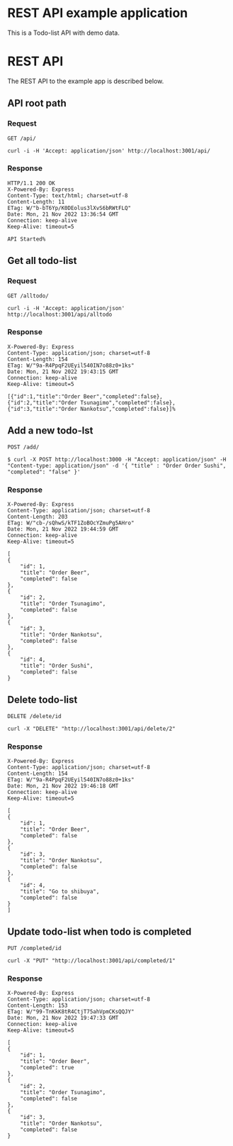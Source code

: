 # REST API example application

This is a Todo-list API with demo data.

# REST API

The REST API to the example app is described below.

## API root path

### Request

`GET /api/`

    curl -i -H 'Accept: application/json' http://localhost:3001/api/

### Response

    HTTP/1.1 200 OK
    X-Powered-By: Express
    Content-Type: text/html; charset=utf-8
    Content-Length: 11
    ETag: W/"b-bT6Yp/K0DEolus3lXvS6bRWtFLQ"
    Date: Mon, 21 Nov 2022 13:36:54 GMT
    Connection: keep-alive
    Keep-Alive: timeout=5

    API Started%

## Get all todo-list

### Request

`GET /alltodo/`

    curl -i -H 'Accept: application/json' http://localhost:3001/api/alltodo

### Response

    X-Powered-By: Express
    Content-Type: application/json; charset=utf-8
    Content-Length: 154
    ETag: W/"9a-R4PpqF2UEyil540IN7o88z0+1ks"
    Date: Mon, 21 Nov 2022 19:43:15 GMT
    Connection: keep-alive
    Keep-Alive: timeout=5

    [{"id":1,"title":"Order Beer","completed":false},
    {"id":2,"title":"Order Tsunagimo","completed":false},
    {"id":3,"title":"Order Nankotsu","completed":false}]%

## Add a new todo-lst

`POST /add/`

    $ curl -X POST http://localhost:3000 -H "Accept: application/json" -H "Content-type: application/json" -d '{ "title" : "Order Order Sushi", "completed": "false" }'

### Response

    X-Powered-By: Express
    Content-Type: application/json; charset=utf-8
    Content-Length: 203
    ETag: W/"cb-/sQhwS/kTF1ZoBOcYZmuPg5AHro"
    Date: Mon, 21 Nov 2022 19:44:59 GMT
    Connection: keep-alive
    Keep-Alive: timeout=5

    [
    {
    	"id": 1,
    	"title": "Order Beer",
    	"completed": false
    },
    {
    	"id": 2,
    	"title": "Order Tsunagimo",
    	"completed": false
    },
    {
    	"id": 3,
    	"title": "Order Nankotsu",
    	"completed": false
    },
    {
    	"id": 4,
    	"title": "Order Sushi",
    	"completed": false
    }

## Delete todo-list

`DELETE /delete/id`

    curl -X "DELETE" "http://localhost:3001/api/delete/2"

### Response

    X-Powered-By: Express
    Content-Type: application/json; charset=utf-8
    Content-Length: 154
    ETag: W/"9a-R4PpqF2UEyil540IN7o88z0+1ks"
    Date: Mon, 21 Nov 2022 19:46:18 GMT
    Connection: keep-alive
    Keep-Alive: timeout=5

    [
    {
    	"id": 1,
    	"title": "Order Beer",
    	"completed": false
    },
    {
    	"id": 3,
    	"title": "Order Nankotsu",
    	"completed": false
    },
    {
    	"id": 4,
    	"title": "Go to shibuya",
    	"completed": false
    }
    ]

## Update todo-list when todo is completed

`PUT /completed/id`

    curl -X "PUT" "http://localhost:3001/api/completed/1"

### Response

    X-Powered-By: Express
    Content-Type: application/json; charset=utf-8
    Content-Length: 153
    ETag: W/"99-TnKkK8tR4CtjT75ahVpmCKsQQJY"
    Date: Mon, 21 Nov 2022 19:47:33 GMT
    Connection: keep-alive
    Keep-Alive: timeout=5

    [
    {
    	"id": 1,
    	"title": "Order Beer",
    	"completed": true
    },
    {
    	"id": 2,
    	"title": "Order Tsunagimo",
    	"completed": false
    },
    {
    	"id": 3,
    	"title": "Order Nankotsu",
    	"completed": false
    }
